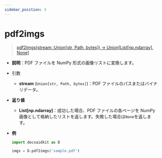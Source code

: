 ```yaml
---
sidebar_position: 3
---
```


# pdf2imgs

> [pdf2imgs(stream: Union[str, Path, bytes]) -> Union[List[np.ndarray], None]](https://github.com/DocsaidLab/DocsaidKit/blob/012540eebaebb2718987dd3ec0f7dcf40f403caa/docsaidkit/vision/improc.py#L275C1-L292C15)

- **説明**：PDF ファイルを NumPy 形式の画像リストに変換します。

- 引数

  - **stream** (`Union[str, Path, bytes]`)：PDF ファイルのパスまたはバイナリデータ。

- **返り値**

  - **List[np.ndarray]**：成功した場合、PDF ファイルの各ページを NumPy 画像として格納したリストを返します。失敗した場合は`None`を返します。

- **例**

  ```python
  import docsaidkit as D

  imgs = D.pdf2imgs('sample.pdf')
  ```
